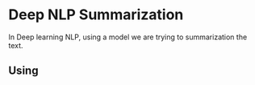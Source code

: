 # Deep NLP Summarization

In Deep learning NLP, using a model we are trying to summarization the text.

## Using

